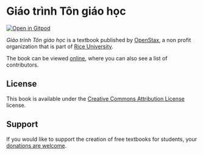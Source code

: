 # Giáo trình Tôn giáo học

[![Open in Gitpod](https://gitpod.io/button/open-in-gitpod.svg)](https://gitpod.io/from-referrer/)

_Giáo trình Tôn giáo học_ is a textbook published by [OpenStax](https://openstax.org/), a non profit organization that is part of [Rice University](https://www.rice.edu/).

The book can be viewed [online](https://github.com/cnx-user-books/cnxbook-giao-trinh-ton-giao-hoc/releases/latest), where you can also see a list of contributors.

## License
This book is available under the [Creative Commons Attribution License](./LICENSE) license.

## Support
If you would like to support the creation of free textbooks for students, your [donations are welcome](https://riceconnect.rice.edu/donation/support-openstax-banner).
